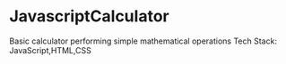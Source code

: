 # JavascriptCalculator
Basic calculator performing simple mathematical operations
Tech Stack: JavaScript,HTML,CSS
